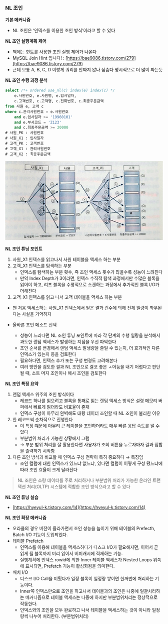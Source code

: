 ### NL 조인

**기본 메커니즘**

- NL 조인은 ‘인덱스를 이용한 조인 방식’이라고 할 수 있다

**NL 조인 실행계획 제어**

- 책에는 힌트를 사용한 조인 실행 제어가 나온다
- MySQL Join Hint 입니다! : [https://bae9086.tistory.com/279](https://bae9086.tistory.com/279)
- 근데 보통 A, B, C, D 이렇게 쿼리를 안짜지 않나 싶슴다 명시적으로 더 많이 짜는듯

**NL 조인 수행 과정 분석**

```sql
select /*+ ordered use_nl(c) index(e) index(c) */
    e.사원번호, e.사원명, e.입사일자, 
    c.고객번호, c.고객명, c.전화번호, c.최종주문금액
from 사원 e, 고객 c
where c.관리사원번호 = e.사원번호
    and e.입사일자 >= '19960101'
    and e.부서코드 = 'Z123'
    and c.최종주문금액 >= 20000
# 사원_PK : 사원번호
# 사원_X1 : 입사일자
# 고객_PK : 고객번호
# 고객_X1 : 관리사원번호 
# 고객_X2 : 최종주문금액
```

![img1](images/img.png)

**NL 조인 튜닝 포인트**

1. 사원_X1 인덱스를 읽고나서 사원 테이블을 액세스 하는 부분
2. 고객_X1 인덱스를 탐색하는 부분
    - 인덱스를 탐색하는 부분 횟수, 즉 조인 액세스 횟수가 많을수록 성능이 느려진다
    - 만약 Index Depth가 3이라면, 인덱스 수직적 탐색 과정에서만 수많은 블록을 읽어야 하고, 리프 블록을 수평적으로 스캔하는 과정에서 추가적인 블록 I/O가 더해진다
3. 고객_X1 인덱스를 읽고 나서 고객 테이블을 액세스 하는 부분
- 맨 처음 액세스하는 사원_X1 인덱스에서 얻은 결과 건수에 의해 전체 일량이 좌우된다는 사실을 기억하자

- 올바른 조인 메소드 선택
    - 성능이 느리다면 NL 조인 튜닝 포인트에 따라 각 단계의 수행 일량을 분석해서 과도한 랜덤 액세스가 발생하는 지점을 우선 파악한다
    - 조인 순서를 변경해서 랜덤 액세스  발생량을 줄일 수 있는지, 더 효과적인 다른 인덱스가 있는지 등을 검토한다
    - 필요하다면, 인덱스 추가 또는 구성 변경도 고려해본다
    - 여러 방안을 검토한 결과 NL 조인으로 결코 좋은 ㅅ어능을 내기 어렵다고 판단될 때, 소트 머지 조인이나 해시 조인을 검토한다

**NL 조인 특징 요약**

1. 랜덤 액세스 위주의 조인 방식이다
    - 레코드 하나를 읽으려고 블록을 통째로 읽는 랜덤 액세스 방식은 설령 메모리 버퍼에서 빠르게 읽더라도 비효율이 존재
    - 인덱스 구성이 아무리 완벽해도 대량 데이터 조인할 때 NL 조인이 불리한 이유
2. 한 레코드씩 순차적으로 진행한다
    - 이 특징 떄문에 아무리 큰 테이블을 조인하더라도 매우 빠른 응답 속도를 낼 수 있다
    - 부분범위 처리가 가능한 상황에서 그럼
    - → 부분 범위 처리를 잘 활용한다면 사용자가 조회 버튼을 누르자마자 결과 집합을 출력하기 시작함
3. 다른 조인 방식과 비교할 때 인덱스 구성 전략이 특히 중요하다 → 특징임
    - 조인 컬럼에 대한 인덱스가 있느냐 없느냐, 있다면 컬럼이 어떻게 구성 됐느냐에 따라 조인 효율이 크게 달라진다

> NL 조인은 소량 데이터를 주로 처리하거나 부분범위 처리가 가능한 온라인 트랜잭션 처리(OLTP) 시스템에 적합한 조인 방식으라고 할 수 있다
>

**NL 조인 튜닝 실습**

- [https://hyeyul-k.tistory.com/14](https://hyeyul-k.tistory.com/14)

**NL 조인 확장 메커니즘**

- 오라클의 경우 버전이 올라가면서 조인 성능을 높이기 위해 테이블의 Prefecth, Batch I/O 기능이 도입되었다.
- 테이블 Prefetch
    - 인덱스를 이용해 테이블을 액세스하다가 디스크 I/O가 필요해지면, 이어서 곧 읽게 될 블록까지 미리 읽어서 버퍼캐시에 적재하는 기능.
    - 실행계획에 인덱스 rowid에 의한 Inner 테이블 액세스가 Nested Loops 위쪽에 표시되면, Prefetch 기능이 활성화됨을 의미한다.
- 배치 I/O
    - 디스크 I/O Call을 미뤘다가 일정 블록이 일정량 쌓이면 한꺼번에 처리하는 기능이다.
    - Inner쪽 인덱스만으로 조인을 하고나서 테이블과의 조인은 나중에 일괄처리하는 메커니즘으로 테이블 액세스는 나중에 하지만 부분범위처리는 정상적으로 작동한다.
    - 인덱스와의 조인을 모두 완료하고 나서 테이블을 액세스하는 것이 아니라 일정량씩 나누어 처리한다. (부분범위처리)

